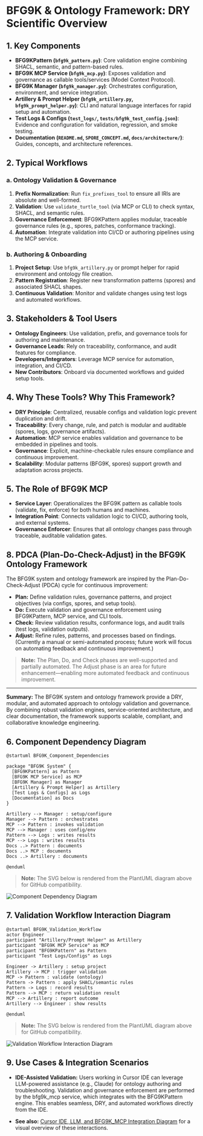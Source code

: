 # BFG9K & Ontology Framework: DRY Scientific Overview

## 1. Key Components

- **BFG9KPattern (`bfg9k_pattern.py`)**: Core validation engine combining SHACL, semantic, and pattern-based rules.
- **BFG9K MCP Service (`bfg9k_mcp.py`)**: Exposes validation and governance as callable tools/services (Model Context Protocol).
- **BFG9K Manager (`bfg9k_manager.py`)**: Orchestrates configuration, environment, and service integration.
- **Artillery & Prompt Helper (`bfg9k_artillery.py`, `bfg9k_prompt_helper.py`)**: CLI and natural language interfaces for rapid setup and automation.
- **Test Logs & Configs (`test_logs/`, `tests/bfg9k_test_config.json`)**: Evidence and configuration for validation, regression, and smoke testing.
- **Documentation (`README.md`, `SPORE_CONCEPT.md`, `docs/architecture/`)**: Guides, concepts, and architecture references.

## 2. Typical Workflows

### a. Ontology Validation & Governance
1. **Prefix Normalization**: Run `fix_prefixes_tool` to ensure all IRIs are absolute and well-formed.
2. **Validation**: Use `validate_turtle_tool` (via MCP or CLI) to check syntax, SHACL, and semantic rules.
3. **Governance Enforcement**: BFG9KPattern applies modular, traceable governance rules (e.g., spores, patches, conformance tracking).
4. **Automation**: Integrate validation into CI/CD or authoring pipelines using the MCP service.

### b. Authoring & Onboarding
1. **Project Setup**: Use `bfg9k_artillery.py` or prompt helper for rapid environment and ontology file creation.
2. **Pattern Registration**: Register new transformation patterns (spores) and associated SHACL shapes.
3. **Continuous Validation**: Monitor and validate changes using test logs and automated workflows.

## 3. Stakeholders & Tool Users
- **Ontology Engineers**: Use validation, prefix, and governance tools for authoring and maintenance.
- **Governance Leads**: Rely on traceability, conformance, and audit features for compliance.
- **Developers/Integrators**: Leverage MCP service for automation, integration, and CI/CD.
- **New Contributors**: Onboard via documented workflows and guided setup tools.

## 4. Why These Tools? Why This Framework?
- **DRY Principle**: Centralized, reusable configs and validation logic prevent duplication and drift.
- **Traceability**: Every change, rule, and patch is modular and auditable (spores, logs, governance artifacts).
- **Automation**: MCP service enables validation and governance to be embedded in pipelines and tools.
- **Governance**: Explicit, machine-checkable rules ensure compliance and continuous improvement.
- **Scalability**: Modular patterns (BFG9K, spores) support growth and adaptation across projects.

## 5. The Role of BFG9K MCP
- **Service Layer**: Operationalizes the BFG9K pattern as callable tools (validate, fix, enforce) for both humans and machines.
- **Integration Point**: Connects validation logic to CI/CD, authoring tools, and external systems.
- **Governance Enforcer**: Ensures that all ontology changes pass through traceable, auditable validation gates.

## 8. PDCA (Plan-Do-Check-Adjust) in the BFG9K Ontology Framework

The BFG9K system and ontology framework are inspired by the Plan-Do-Check-Adjust (PDCA) cycle for continuous improvement:

- **Plan:** Define validation rules, governance patterns, and project objectives (via configs, spores, and setup tools).
- **Do:** Execute validation and governance enforcement using BFG9KPattern, MCP service, and CLI tools.
- **Check:** Review validation results, conformance logs, and audit trails (test logs, validation outputs).
- **Adjust:** Refine rules, patterns, and processes based on findings. (Currently a manual or semi-automated process; future work will focus on automating feedback and continuous improvement.)

> **Note:** The Plan, Do, and Check phases are well-supported and partially automated. The Adjust phase is an area for future enhancement—enabling more automated feedback and continuous improvement.

---

**Summary:**
The BFG9K system and ontology framework provide a DRY, modular, and automated approach to ontology validation and governance. By combining robust validation engines, service-oriented architecture, and clear documentation, the framework supports scalable, compliant, and collaborative knowledge engineering. 

## 6. Component Dependency Diagram

```plantuml
@startuml BFG9K_Component_Dependencies

package "BFG9K System" {
  [BFG9KPattern] as Pattern
  [BFG9K MCP Service] as MCP
  [BFG9K Manager] as Manager
  [Artillery & Prompt Helper] as Artillery
  [Test Logs & Configs] as Logs
  [Documentation] as Docs
}

Artillery --> Manager : setup/configure
Manager --> Pattern : orchestrates
MCP --> Pattern : invokes validation
MCP --> Manager : uses config/env
Pattern --> Logs : writes results
MCP --> Logs : writes results
Docs ..> Pattern : documents
Docs ..> MCP : documents
Docs ..> Artillery : documents

@enduml
```

> **Note:** The SVG below is rendered from the PlantUML diagram above for GitHub compatibility.

![Component Dependency Diagram](BFG9K_Component_Dependencies.svg)

## 7. Validation Workflow Interaction Diagram

```plantuml
@startuml BFG9K_Validation_Workflow
actor Engineer
participant "Artillery/Prompt Helper" as Artillery
participant "BFG9K MCP Service" as MCP
participant "BFG9KPattern" as Pattern
participant "Test Logs/Configs" as Logs

Engineer -> Artillery : setup project
Artillery -> MCP : trigger validation
MCP -> Pattern : validate (ontology)
Pattern -> Pattern : apply SHACL/semantic rules
Pattern -> Logs : record results
Pattern --> MCP : return validation result
MCP --> Artillery : report outcome
Artillery --> Engineer : show results

@enduml
```

> **Note:** The SVG below is rendered from the PlantUML diagram above for GitHub compatibility.

![Validation Workflow Interaction Diagram](BFG9K_Validation_Workflow.svg)

## 9. Use Cases & Integration Scenarios

- **IDE-Assisted Validation:** Users working in Cursor IDE can leverage LLM-powered assistance (e.g., Claude) for ontology authoring and troubleshooting. Validation and governance enforcement are performed by the bfg9k_mcp service, which integrates with the BFG9KPattern engine. This enables seamless, DRY, and automated workflows directly from the IDE.

- **See also:** [Cursor IDE, LLM, and BFG9K_MCP Integration Diagram](CURSOR_BFG9K_INTEGRATION.md) for a visual overview of these interactions. 